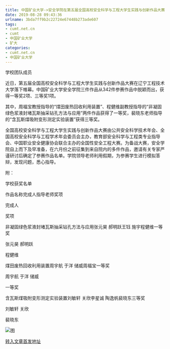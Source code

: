 ```yaml
---
title: 中国矿业大学->安全学院在第五届全国高校安全科学与工程大学生实践与创新作品大赛中获多个奖项 | cumt.net.cn
date: 2019-08-28 09:43:36
urlname: 3bda7ff9b2c22724e67448b273ade607
tags: 
- cumt.net.cn
- cumt
- 中国矿业大学
- 矿大
categories:
- cumt.net.cn
- 中国矿业大学
---
```



学校团队成员

近日，第五届全国高校安全科学与工程大学生实践与创新作品大赛在辽宁工程技术大学落下帷幕。中国矿业大学安全学院三件作品从342件参赛作品中脱颖而出，获得一等奖2项、三等奖1项。

其中，周福宝教授指导的“煤田废热回收利用装置”、程健维副教授指导的“非凝固绿色浆液封堵瓦斯抽采钻孔方法与应用”两件作品获得了一等奖，裴晓东老师指导的“含瓦斯煤吸附变形测定实验装置”获得三等奖。

全国高校安全科学与工程大学生实践与创新作品大赛由公共安全科学技术年会、全国高校安全科学与工程学术年会委员会主办，教育部安全科学与工程类专业指导会、中国职业安全健康协会联合主办的全国性安全工程大赛。为备战大赛，安全学院自上而下及早准备，在六月份之前征集到来自院内的多件作品，邀请有关专家严谨研讨后确定了参赛作品名单。学院领导老师利用假期，为参赛学生进行模拟答辩，发现问题，悉心指导。

附：

学校获奖名单

作品名称完成人指导老师奖项

完成人

奖项

非凝固绿色浆液封堵瓦斯抽采钻孔方法与应用张元昊 郝明跃王钰 施宇程健维一等奖

张元昊 郝明跃

程健维

煤田废热回收利用装置周宇航 于洋 储威周福宝一等奖

周宇航 于洋 储威

一等奖

含瓦斯煤吸附变形测定实验装置刘敏轩 关欣李星诚 陶逸帆裴晓东三等奖

刘敏轩 关欣

裴晓东



![图](http://xwzx.cumt.edu.cn/_upload/article/images/97/b6/de72472b4a33a2430fc740285c1c/84e32bec-a18c-4357-8c43-df13e0277758.jpg)

[转入文章首发地址](http://xwzx.cumt.edu.cn/31/6c/c523a536940/page.htm)